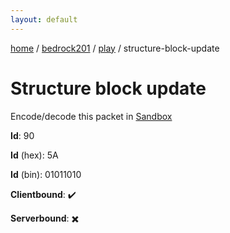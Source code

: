 ```yaml
---
layout: default
---
```


[home](/)  /  [bedrock201](/protocol/bedrock201)  /  [play](/protocol/bedrock201/play)  /  structure-block-update

# Structure block update

Encode/decode this packet in [Sandbox](../../../sandbox/bedrock201#play.structure_block_update)

**Id**: 90

**Id** (hex): 5A

**Id** (bin): 01011010

**Clientbound**: ✔️

**Serverbound**: ✖️
